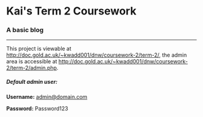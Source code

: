 # Kai's Term 2 Coursework
### A basic blog
---
This project is viewable at <http://doc.gold.ac.uk/~kwadd001/dnw/coursework-2/term-2/>, the admin area is accessible at <http://doc.gold.ac.uk/~kwadd001/dnw/coursework-2/term-2/admin.php>.

##### Default admin user:
 
 **Username:** admin@domain.com
 
 **Password:** Password123